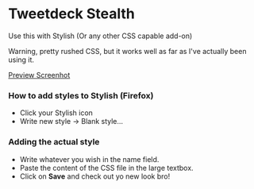 Tweetdeck Stealth
=================

Use this with Stylish (Or any other CSS capable add-on)

Warning, pretty rushed CSS, but it works well as far as I've actually been using it.

[Preview Screenhot](http://a.pomf.se/zpfexj.png)

### How to add styles to Stylish (Firefox)

* Click your Stylish icon
* Write new style -> Blank style...

### Adding the actual style

* Write whatever you wish in the name field.
* Paste the content of the CSS file in the large textbox.
* Click on **Save** and check out yo new look bro!